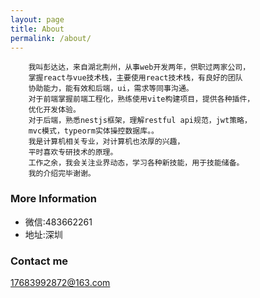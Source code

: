 ```yaml
---
layout: page
title: About
permalink: /about/
---
```


```
	我叫彭达达，来自湖北荆州，从事web开发两年，供职过两家公司，
	掌握react与vue技术栈，主要使用react技术栈，有良好的团队
	协助能力，能有效和后端，ui，需求等同事沟通。
	对于前端掌握前端工程化，熟练使用vite构建项目，提供各种插件，
	优化开发体验。
	对于后端，熟悉nestjs框架，理解restful api规范，jwt策略，
	mvc模式，typeorm实体操控数据库。。
	我是计算机相关专业，对计算机也浓厚的兴趣，
	平时喜欢专研技术的原理。
	工作之余，我会关注业界动态，学习各种新技能，用于技能储备。
	我的介绍完毕谢谢。
```

### More Information

-	微信:483662261
-	地址:深圳

### Contact me

[17683992872@163.com](mailto:17683992872@163.com)

